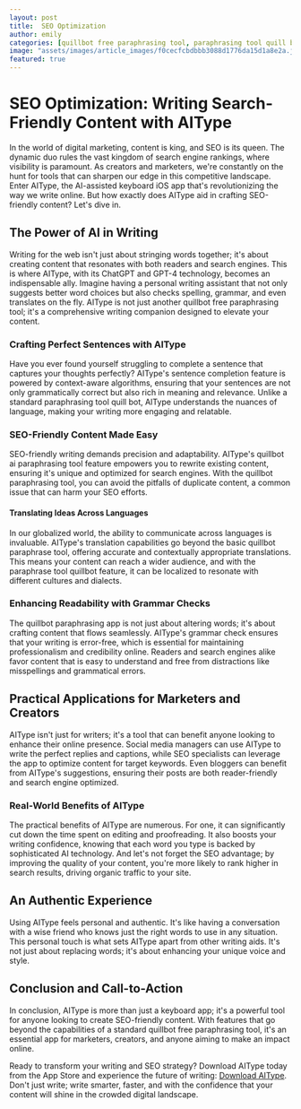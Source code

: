 ```yaml
---
layout: post
title:  SEO Optimization
author: emily
categories: [quillbot free paraphrasing tool, paraphrasing tool quill bot, quillbot ai paraphrasing tool, quillbot paraphrasing tool, quillbot paraphrase tool, paraphrase tool quillbot, quillbot paraphrasing app]
image: "assets/images/article_images/f0cecfcbdbbb3088d1776da15d1a8e2a.jpg"
featured: true
---
```


# SEO Optimization: Writing Search-Friendly Content with AIType

In the world of digital marketing, content is king, and SEO is its queen. The dynamic duo rules the vast kingdom of search engine rankings, where visibility is paramount. As creators and marketers, we're constantly on the hunt for tools that can sharpen our edge in this competitive landscape. Enter AIType, the AI-assisted keyboard iOS app that's revolutionizing the way we write online. But how exactly does AIType aid in crafting SEO-friendly content? Let's dive in.

## The Power of AI in Writing

Writing for the web isn't just about stringing words together; it's about creating content that resonates with both readers and search engines. This is where AIType, with its ChatGPT and GPT-4 technology, becomes an indispensable ally. Imagine having a personal writing assistant that not only suggests better word choices but also checks spelling, grammar, and even translates on the fly. AIType is not just another quillbot free paraphrasing tool; it's a comprehensive writing companion designed to elevate your content.

### Crafting Perfect Sentences with AIType

Have you ever found yourself struggling to complete a sentence that captures your thoughts perfectly? AIType's sentence completion feature is powered by context-aware algorithms, ensuring that your sentences are not only grammatically correct but also rich in meaning and relevance. Unlike a standard paraphrasing tool quill bot, AIType understands the nuances of language, making your writing more engaging and relatable.

### SEO-Friendly Content Made Easy

SEO-friendly writing demands precision and adaptability. AIType's quillbot ai paraphrasing tool feature empowers you to rewrite existing content, ensuring it's unique and optimized for search engines. With the quillbot paraphrasing tool, you can avoid the pitfalls of duplicate content, a common issue that can harm your SEO efforts.

#### Translating Ideas Across Languages

In our globalized world, the ability to communicate across languages is invaluable. AIType's translation capabilities go beyond the basic quillbot paraphrase tool, offering accurate and contextually appropriate translations. This means your content can reach a wider audience, and with the paraphrase tool quillbot feature, it can be localized to resonate with different cultures and dialects.

### Enhancing Readability with Grammar Checks

The quillbot paraphrasing app is not just about altering words; it's about crafting content that flows seamlessly. AIType's grammar check ensures that your writing is error-free, which is essential for maintaining professionalism and credibility online. Readers and search engines alike favor content that is easy to understand and free from distractions like misspellings and grammatical errors.

## Practical Applications for Marketers and Creators

AIType isn't just for writers; it's a tool that can benefit anyone looking to enhance their online presence. Social media managers can use AIType to write the perfect replies and captions, while SEO specialists can leverage the app to optimize content for target keywords. Even bloggers can benefit from AIType's suggestions, ensuring their posts are both reader-friendly and search engine optimized.

### Real-World Benefits of AIType

The practical benefits of AIType are numerous. For one, it can significantly cut down the time spent on editing and proofreading. It also boosts your writing confidence, knowing that each word you type is backed by sophisticated AI technology. And let's not forget the SEO advantage; by improving the quality of your content, you're more likely to rank higher in search results, driving organic traffic to your site.

## An Authentic Experience

Using AIType feels personal and authentic. It's like having a conversation with a wise friend who knows just the right words to use in any situation. This personal touch is what sets AIType apart from other writing aids. It's not just about replacing words; it's about enhancing your unique voice and style.

## Conclusion and Call-to-Action

In conclusion, AIType is more than just a keyboard app; it's a powerful tool for anyone looking to create SEO-friendly content. With features that go beyond the capabilities of a standard quillbot free paraphrasing tool, it's an essential app for marketers, creators, and anyone aiming to make an impact online.

Ready to transform your writing and SEO strategy? Download AIType today from the App Store and experience the future of writing: [Download AIType](https://apps.apple.com/us/app/aitype-grammar-check-keyboard/id6469163944). Don't just write; write smarter, faster, and with the confidence that your content will shine in the crowded digital landscape.
